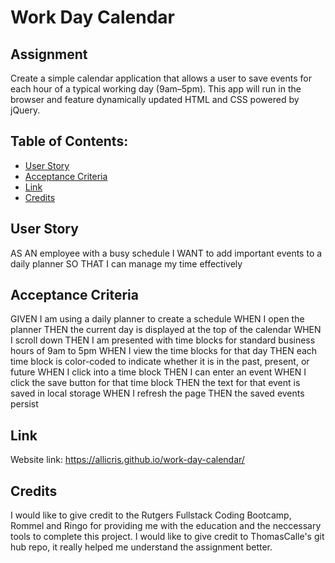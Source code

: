 # Work Day Calendar

## Assignment
Create a simple calendar application that allows a user to save events for each hour of a typical working day (9am–5pm). This app will run in the browser and feature dynamically updated HTML and CSS powered by jQuery.

## Table of Contents:
- [User Story](#User-Story)
- [Acceptance Criteria](#Acceptance-Criteria)
- [Link](#Link)
- [Credits](#Credits)

## User Story
AS AN employee with a busy schedule
I WANT to add important events to a daily planner
SO THAT I can manage my time effectively

## Acceptance Criteria
GIVEN I am using a daily planner to create a schedule
WHEN I open the planner
THEN the current day is displayed at the top of the calendar
WHEN I scroll down
THEN I am presented with time blocks for standard business hours of 9am to 5pm
WHEN I view the time blocks for that day
THEN each time block is color-coded to indicate whether it is in the past, present, or future
WHEN I click into a time block
THEN I can enter an event
WHEN I click the save button for that time block
THEN the text for that event is saved in local storage
WHEN I refresh the page
THEN the saved events persist

## Link
Website link: https://allicris.github.io/work-day-calendar/

## Credits
I would like to give credit to the Rutgers Fullstack Coding Bootcamp, Rommel and Ringo for providing me with the education and the neccessary tools to complete this project. I would like to give credit to ThomasCalle's git hub repo, it really helped me understand the assignment better. 